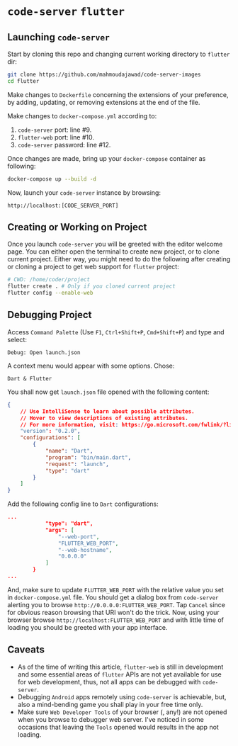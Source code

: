 # `code-server` `flutter`

## Launching `code-server`
Start by cloning this repo and changing current working directory to `flutter` dir:
```bash
git clone https://github.com/mahmoudajawad/code-server-images
cd flutter
```

Make changes to `Dockerfile` concerning the extensions of your preference, by adding, updating, or removing extensions at the end of the file.

Make changes to `docker-compose.yml` according to:
1. `code-server` port: line #9.
2. `flutter-web` port: line #10.
3. `code-server` password: line #12.

Once changes are made, bring up your `docker-compose` container as following:
```bash
docker-compose up --build -d
```

Now, launch your `code-server` instance by browsing:
```
http://localhost:[CODE_SERVER_PORT]
```

## Creating or Working on Project
Once you launch `code-server` you will be greeted with the editor welcome page. You can either open the terminal to create new project, or to clone current project. Either way, you might need to do the following after creating or cloning a project to get web support for `flutter` project:
```bash
# CWD: /home/coder/project
flutter create . # Only if you cloned current project
flutter config --enable-web
```

## Debugging Project
Access `Command Palette` (Use `F1`, `Ctrl+Shift+P`, `Cmd+Shift+P`) and type and select:
```
Debug: Open launch.json
```
A context menu would appear with some options. Chose:
```
Dart & Flutter
```
You shall now get `launch.json` file opened with the following content:
```json
{
    // Use IntelliSense to learn about possible attributes.
    // Hover to view descriptions of existing attributes.
    // For more information, visit: https://go.microsoft.com/fwlink/?linkid=830387
    "version": "0.2.0",
    "configurations": [
        {
            "name": "Dart",
            "program": "bin/main.dart",
            "request": "launch",
            "type": "dart"
        }
    ]
}
```
Add the following config line to `Dart` configurations:
```json
...
            "type": "dart",
            "args": [
                "--web-port",
                "FLUTTER_WEB_PORT",
                "--web-hostname",
                "0.0.0.0"
            ]
        }
...
```
And, make sure to update `FLUTTER_WEB_PORT` with the relative value you set in `docker-compose.yml` file. You should get a dialog box from `code-server` alerting you to browse `http://0.0.0.0:FLUTTER_WEB_PORT`. Tap `Cancel` since for obvious reason browsing that URI won't do the trick. Now, using your browser browse `http://localhost:FLUTTER_WEB_PORT` and with little time of loading you should be greeted with your app interface.

## Caveats
* As of the time of writing this article, `flutter-web` is still in development and some essential areas of `flutter` APIs are not yet available for use for web development, thus, not all apps can be debugged with `code-server`.
* Debugging `Android` apps remotely using `code-server` is achievable, but, also a mind-bending game you shall play in your free time only.
* Make sure `Web Developer Tools` of your browser (, any!) are not opened when you browse to debugger web server. I've noticed in some occasions that leaving the `Tools` opened would results in the app not loading. 
